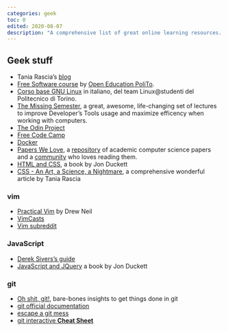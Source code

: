```yaml
---
categories: geek
toc: 0
edited: 2020-08-07
description: "A comprehensive list of great online learning resources. Official documentation is not included, since it can usually be found with a quick and trivial research."
---
```


## Geek stuff

- Tania Rascia’s [blog](https://www.taniarascia.com/)
- [Free Software course](https://github.com/open-education-polito/free-software-course) by [Open Education PoliTo](https://openeducation.polito.it).
- [Corso base GNU Linux](https://linux.studenti.polito.it/wp/corso-gnu-linux-base-autunno-2019/) in italiano, del team Linux@studenti del Politecnico di Torino.
- [The Missing Semester](https://missing.csail.mit.edu/), a great, awesome, life-changing set of lectures to improve Developer’s Tools usage and maximize efficency when working with computers.
- [The Odin Project](https://www.theodinproject.com)
- [Free Code Camp](https://www.freecodecamp.org/)
- [Docker](https://github.com/championshuttler/docker-basicLearning)
- [Papers We Love](https://paperswelove.org/), a [repository](https://github.com/papers-we-love/papers-we-love) of academic computer science papers and a [community](https://github.com/papers-we-love/papers-we-love/wiki/Creating-a-PWL-chapter) who loves reading them.
- [HTML and CSS](http://www.htmlandcssbook.com/), a book by Jon Duckett
- [CSS - An Art, a Science, a Nightmare](https://www.taniarascia.com/overview-of-css-concepts/), a comprehensive wonderful article by Tania Rascia

### vim

- [Practical Vim](https://pragprog.com/book/dnvim/practical-vim) by Drew Neil
- [VimCasts](vimcasts.org)
- [Vim subreddit](https://www.reddit.com/r/vim/)

### JavaScript

- [Derek Sivers’s guide](https://sivers.org/learn-js)
- [JavaScript and JQuery](http://www.javascriptbook.com/) a book by Jon Duckett

### git

- [Oh shit, git!](https://dangitgit.com/), bare-bones insights to get things done in git
- [git official documentation](https://git-scm.com/doc)
- [escape a git mess](http://justinhileman.info/article/git-pretty/git-pretty.png)
- [git interactive **Cheat Sheet**](https://ndpsoftware.com/git-cheatsheet.html)
